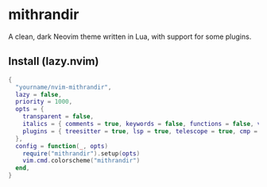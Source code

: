 # mithrandir

A clean, dark Neovim theme written in Lua, with support for some plugins.

## Install (lazy.nvim)

```lua
{
  "yourname/nvim-mithrandir",
  lazy = false,
  priority = 1000,
  opts = {
    transparent = false,
    italics = { comments = true, keywords = false, functions = false, variables = false },
    plugins = { treesitter = true, lsp = true, telescope = true, cmp = true, gitsigns = true },
  },
  config = function(_, opts)
    require("mithrandir").setup(opts)
    vim.cmd.colorscheme("mithrandir")
  end,
}

```
